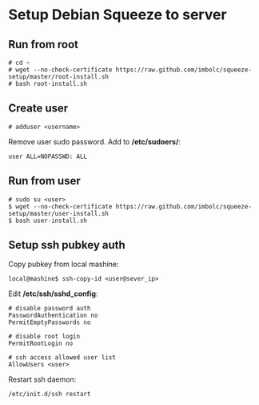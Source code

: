 Setup Debian Squeeze to server
==============================

Run from root
-------------
    # cd ~
    # wget --no-check-certificate https://raw.github.com/imbolc/squeeze-setup/master/root-install.sh
    # bash root-install.sh

Create user
-----------
    # adduser <username>
    
Remove user sudo password. Add to **/etc/sudoers/**:

    user ALL=NOPASSWD: ALL


Run from user
-------------
    # sudo su <user>
    $ wget --no-check-certificate https://raw.github.com/imbolc/squeeze-setup/master/user-install.sh
    $ bash user-install.sh


Setup ssh pubkey auth
---------------------
Copy pubkey from local mashine:

    local@mashine$ ssh-copy-id <user@sever_ip>


Edit **/etc/ssh/sshd_config**:

    # disable password auth
    PasswordAuthentication no
    PermitEmptyPasswords no

    # disable root login
    PermitRootLogin no

    # ssh access allowed user list
    AllowUsers <user>

Restart ssh daemon: 

    /etc/init.d/ssh restart

